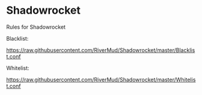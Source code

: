 # Shadowrocket
Rules for Shadowrocket

Blacklist:

https://raw.githubusercontent.com/RiverMud/Shadowrocket/master/Blacklist.conf

Whitelist:

https://raw.githubusercontent.com/RiverMud/Shadowrocket/master/Whitelist.conf
